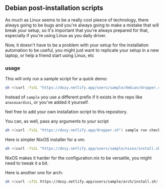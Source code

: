 ## Debian post-installation scripts

As much as Linux seems to be a really cool pieece of technology, there always going to be bugs and you're always going to make a mistake that will break your setup, so it's important that you're always prepared for that, especially if you're using Linux as you daily driver.

Now, it doesn't have to be a problem with your setup for the installation automation to be useful, you might just want to replicate your setup in a new laptop, or help a friend start using Linux, etc

### usage

This will only run a sample script for a quick demo:

```bash
sh <(curl -fsSL "https://dozy.netlify.app/users/sample/debian/dropper.sh") sample
```

Instead of `sample` you use a different prefix if it exists in the repo like `anasouardini`, or you've added it yourself.

feel free to add your own installation script to this repository.

You can, as well, pass any arguments to your script

```bash
sh <(curl -fsSL "https://dozy.netlify.app/dropper.sh") sample run check-env etc
```

Here is simpler NixOS installer for a vm:

```bash
sh <(curl -fsSL "https://dozy.netlify.app/users/sample/nixos/install.sh")
```

NixOS makes it harder for the configuration.nix to be versatile, you might need to tweak it a bit.

Here is another one for arch:

```bash
sh <(curl -sfSL https://dozy.netlify.app/users/sample/arch/install.sh)
```